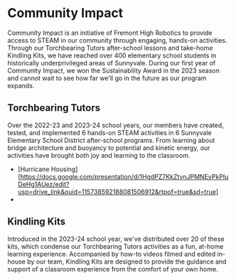 # Community Impact

Community Impact is an initiative of Fremont High Robotics to provide access to STEAM in our community through engaging, hands-on activities. Through our Torchbearing Tutors after-school lessons and take-home Kindling Kits, we have reached over 400 elementary school students in historically underprivileged areas of Sunnyvale. During our first year of Community Impact, we won the Sustainability Award in the 2023 season and cannot wait to see how far we'll go in the future as our program expands. 

## Torchbearing Tutors

Over the 2022-23 and 2023-24 school years, our members have created, tested, and implemented 6 hands-on STEAM activities in 6 Sunnyvale Elementary School District after-school programs. From learning about bridge architecture and buoyancy to potential and kinetic energy, our activities have brought both joy and learning to the classroom. 

* [Hurricane Housing] [https://docs.google.com/presentation/d/1HgdPZ7KkZtynJPMNEyPkPIuDeHg1AUez/edit?usp=drive_link&ouid=115738592188081506912&rtpof=true&sd=true]
* 

## Kindling Kits

Introduced in the 2023-24 school year, we've distributed over 20 of these kits, which condense our Torchbearing Tutors activities as a fun, at-home learning experience. Accompanied by how-to videos filmed and edited in-house by our team, Kindling Kits are designed to provide the guidance and support of a classroom experience from the comfort of your own home. 
